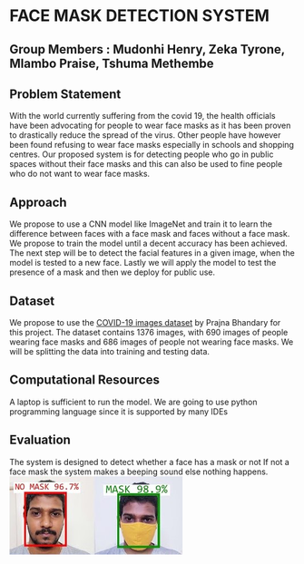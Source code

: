 # FACE MASK DETECTION SYSTEM

## Group Members : Mudonhi Henry, Zeka Tyrone, Mlambo Praise, Tshuma Methembe

## Problem Statement

With the world currently suffering from the covid 19, the health officials have been advocating for people to wear face masks as it has been proven to drastically reduce the spread of the virus. Other people have however been found refusing to wear face masks especially in schools and shopping centres. Our proposed system is for detecting people who go in public spaces without their face masks and this can also be used to fine people who do not want to wear face masks. 

## Approach
We propose to use a CNN model like ImageNet and train it to learn the difference between faces with a face mask and faces without a face mask. We propose to train the model until a decent accuracy has been achieved. The next step will be to detect the facial features in a given image, when the model is tested to a new face. Lastly we will apply the model to test the presence of a mask and then we deploy for public use. 

## Dataset
We propose to use the [COVID-19 images dataset](https://github.com/prajnasb/observations) by Prajna Bhandary for this project. The dataset contains 1376 images, with 690 images of people wearing face masks and 686 images of people not wearing face masks. We will be splitting the data into training and testing data. 

## Computational Resources
A laptop is sufficient to run the model. We are going to use python programming language since it is supported by many IDEs


## Evaluation
The system is designed to detect whether a face has a mask or not
If not a face mask the system  makes a beeping sound else nothing happens.
![](evaluation.jpg)
